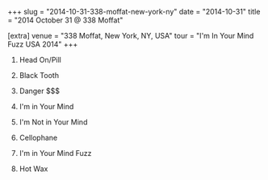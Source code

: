 +++
slug = "2014-10-31-338-moffat-new-york-ny"
date = "2014-10-31"
title = "2014 October 31 @ 338 Moffat"

[extra]
venue = "338 Moffat, New York, NY, USA"
tour = "I'm In Your Mind Fuzz USA 2014"
+++


 1. Head On/Pill

 2. Black Tooth

 3. Danger $$$

 4. I'm in Your Mind

 5. I'm Not in Your Mind

 6. Cellophane

 7. I'm in Your Mind Fuzz

 8. Hot Wax


